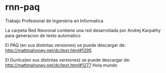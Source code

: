 # rnn-paq
Trabajo Profesional de Ingenieria en Informatica

La carpeta Red Neuronal contiene una red desarrollada por Andrej Karpathy para generacion de texto automatico

El PAQ (en sus distintas versiones) se puede descargar de:
http://mattmahoney.net/dc/text.html#1295

El Durilca(en sus distintas versiones) se puede descargar de:
http://mattmahoney.net/dc/text.html#1277
Hola mundo
